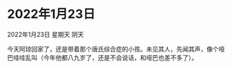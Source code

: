 # 2022年1月23日


2022年1月23日
星期天
阴天

今天阿琼回家了，还是带着那个唐氏综合症的小孩。未见其人，先闻其声，像个哑巴哇哇乱叫（今年他都八九岁了，还是不会说话，和哑巴也差不多了）。


